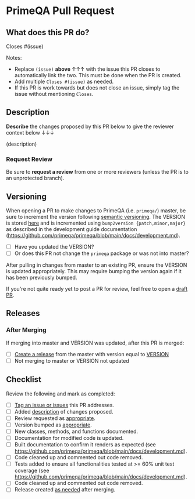 # PrimeQA Pull Request

## What does this PR do?

Closes #(issue)

Notes:

- Replace `(issue)` **above** ↑↑↑ with the issue this PR closes to automatically link the two.
This must be done when the PR is created.
- Add multiple `Closes #(issue)` as needed.
- If this PR is work towards but does not close an issue, simply tag the issue without mentioning `Closes`.

## Description

**Describe** the changes proposed by this PR below to give the reviewer context below ↓↓↓

(description)

### Request Review

Be sure to **request a review** from one or more reviewers (unless the PR is to an unprotected branch).

## Versioning

When opening a PR to make changes to PrimeQA (i.e. `primeqa/`) master, be sure to increment the version following
[semantic versioning](https://semver.org/).  The VERSION is stored [here](https://github.com/primeqa/primeqa/blob/main/VERSION) 
and is incremented using `bump2version {patch,minor,major}` as described in the development guide documentation (https://github.com/primeqa/primeqa/blob/main/docs/development.md).

 - [ ] Have you updated the VERSION?
 - [ ] Or does this PR not change the `primeqa` package or was not into master?

After pulling in changes from master to an existing PR, ensure the VERSION is updated appropriately.
This may require bumping the version again if it has been previously bumped.

If you're not quite ready yet to post a PR for review, feel free to open a [draft PR](https://github.blog/2019-02-14-introducing-draft-pull-requests/).

## Releases

### After Merging
If merging into master and VERSION was updated, after this PR is merged:
- [ ] [Create a release](https://docs.github.com/en/github/administering-a-repository/releasing-projects-on-github/managing-releases-in-a-repository#creating-a-release) from the master with version equal to [VERSION](https://github.com/primeqa/primeqa/blob/main/VERSION)
- [ ] Not merging to master or VERSION not updated

## Checklist

Review the following and mark as completed:
- [ ] [Tag an issue or issues](#what-does-this-pr-do) this PR addresses.
- [ ] Added [description](#description) of changes proposed.
- [ ] Review requested as [appropriate](#request-review).
- [ ] Version bumped as [appropriate](#Versioning).
- [ ] New classes, methods, and functions documented.
- [ ] Documentation for modified code is updated.
- [ ] Built documentation to confirm it renders as expected (see https://github.com/primeqa/primeqa/blob/main/docs/development.md).
- [ ] Code cleaned up and commented out code removed.
- [ ] Tests added to ensure all functionalities tested at >= 60% unit test coverage (see https://github.com/primeqa/primeqa/blob/main/docs/development.md).
- [ ] Code cleaned up and commented out code removed.
- [ ] Release created [as needed](#after-merging) after merging.
